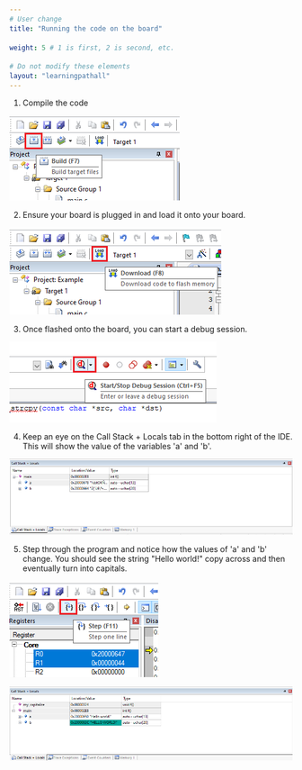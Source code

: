 ```yaml
---
# User change
title: "Running the code on the board" 

weight: 5 # 1 is first, 2 is second, etc.

# Do not modify these elements
layout: "learningpathall"
---
```


1. Compile the code

![Build](Images/Build.png)

2. Ensure your board is plugged in and load it onto your board.

![Flash](Images/Flash.png)

3. Once flashed onto the board, you can start a debug session.

![Debug](Images/Debug.png)

4. Keep an eye on the Call Stack + Locals tab in the bottom right of the IDE. This will show the value of the variables 'a' and 'b'.

![CallStack](Images/CallStack.png)

5.	Step through the program and notice how the values of 'a' and 'b' change. You should see the string "Hello world!" copy across and then eventually turn into capitals.

![Callstack2](Images/CallStack2.png)

![CallStack3](Images/CallStack3.png)